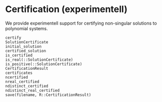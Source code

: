 # Certification (experimentell)

We provide experimentell support for certifying non-singular solutions to polynomial systems.

```@docs
certify
SolutionCertificate
initial_solution
certified_solution
is_certified
is_real(::SolutionCertificate)
is_positive(::SolutionCertificate)
CertificationResult
certificates
ncertified
nreal_certified
ndistinct_certified
ndistinct_real_certified
save(filename, R::CertificationResult)
```
